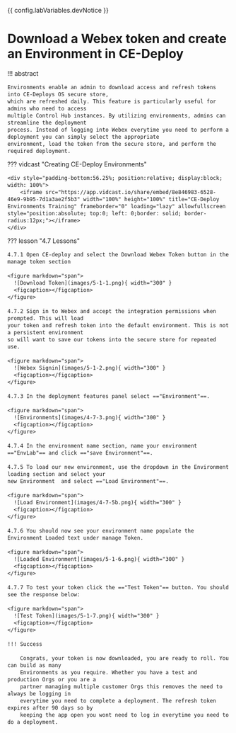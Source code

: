 {{ config.labVariables.devNotice }}
# Download a Webex token and create an Environment in CE-Deploy

!!! abstract

    Environments enable an admin to download access and refresh tokens into CE-Deploys OS secure store, 
    which are refreshed daily. This feature is particularly useful for admins who need to access 
    multiple Control Hub instances. By utilizing environments, admins can streamline the deployment 
    process. Instead of logging into Webex everytime you need to perform a deployment you can simply select the appropriate 
    environment, load the token from the secure store, and perform the required deployment.

??? vidcast "Creating CE-Deploy Environments"

    <div style="padding-bottom:56.25%; position:relative; display:block; width: 100%">
	    <iframe src="https://app.vidcast.io/share/embed/8e846983-6528-46e9-9b95-7d1a3ae2f5b3" width="100%" height="100%" title="CE-Deploy Environments Training" frameborder="0" loading="lazy" allowfullscreen style="position:absolute; top:0; left: 0;border: solid; border-radius:12px;"></iframe>
    </div>

??? lesson "4.7 Lessons"

    4.7.1 Open CE-deploy and select the Download Webex Token button in the manage token section
    
    <figure markdown="span">
      ![Download Token](images/5-1-1.png){ width="300" }
      <figcaption></figcaption>
    </figure>
    
    4.7.2 Sign in to Webex and accept the integration permissions when prompted. This will load 
    your token and refresh token into the default environment. This is not a persistent environment 
    so will want to save our tokens into the secure store for repeated use.

    <figure markdown="span">
      ![Webex Signin](images/5-1-2.png){ width="300" }
      <figcaption></figcaption>
    </figure>
    
    4.7.3 In the deployment features panel select =="Environment"==.
    
    <figure markdown="span">
      ![Environments](images/4-7-3.png){ width="300" }
      <figcaption></figcaption>
    </figure>
    
    4.7.4 In the environment name section, name your environment =="EnvLab"== and click =="save Environment"==.
    
    4.7.5 To load our new environment, use the dropdown in the Environment loading section and select your 
    new Environment  and select =="Load Environment"==.

    <figure markdown="span">
      ![Load Environment](images/4-7-5b.png){ width="300" }
      <figcaption></figcaption>
    </figure>
    
    4.7.6 You should now see your environment name populate the Environment Loaded text under manage Token.
    
    <figure markdown="span">
      ![Loaded Environment](images/5-1-6.png){ width="300" }
      <figcaption></figcaption>
    </figure>
    
    4.7.7 To test your token click the =="Test Token"== button. You should see the response below:
    
    <figure markdown="span">
      ![Test Token](images/5-1-7.png){ width="300" }
      <figcaption></figcaption>
    </figure>

    !!! Success
    
        Congrats, your token is now downloaded, you are ready to roll. You can build as many 
        Environments as you require. Whether you have a test and production Orgs or you are a 
        partner managing multiple customer Orgs this removes the need to always be logging in
        everytime you need to complete a deployment. The refresh token expires after 90 days so by
        keeping the app open you wont need to log in everytime you need to do a deployment.